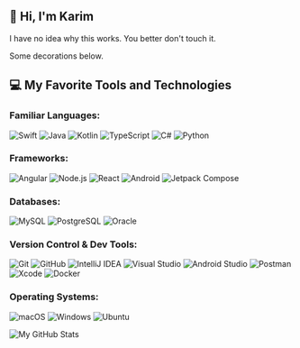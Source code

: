 ## 👋 Hi, I'm Karim
I have no idea why this works. You better don't touch it.

Some decorations below.

## 💻 My Favorite Tools and Technologies

### Familiar Languages:
![Swift](https://img.shields.io/badge/-Swift-FA7343?style=flat&logo=swift&logoColor=white)
![Java](https://img.shields.io/badge/-Java-007396?style=flat&logo=java&logoColor=white)
![Kotlin](https://img.shields.io/badge/-Kotlin-7F52FF?style=flat&logo=kotlin&logoColor=white)
![TypeScript](https://img.shields.io/badge/-TypeScript-3178C6?style=flat&logo=typescript&logoColor=white)
![C#](https://img.shields.io/badge/-C%23-239120?style=flat&logo=c-sharp&logoColor=white)
![Python](https://img.shields.io/badge/-Python-3776AB?style=flat&logo=python&logoColor=white)

### Frameworks:
![Angular](https://img.shields.io/badge/-Angular-DD0031?style=flat&logo=angular&logoColor=white)
![Node.js](https://img.shields.io/badge/-Node.js-339933?style=flat&logo=node.js&logoColor=white)
![React](https://img.shields.io/badge/-React-61DAFB?style=flat&logo=react&logoColor=black)
![Android](https://img.shields.io/badge/-Android-3DDC84?style=flat&logo=android&logoColor=white)
![Jetpack Compose](https://img.shields.io/badge/-Jetpack%20Compose-4285F4?style=flat&logo=android&logoColor=white)

### Databases:
![MySQL](https://img.shields.io/badge/-MySQL-4479A1?style=flat&logo=mysql&logoColor=white)
![PostgreSQL](https://img.shields.io/badge/-PostgreSQL-336791?style=flat&logo=postgresql&logoColor=white)
![Oracle](https://img.shields.io/badge/-Oracle-F80000?style=flat&logo=oracle&logoColor=white)

### Version Control & Dev Tools:
![Git](https://img.shields.io/badge/-Git-F05032?style=flat&logo=git&logoColor=white)
![GitHub](https://img.shields.io/badge/-GitHub-181717?style=flat&logo=github&logoColor=white)
![IntelliJ IDEA](https://img.shields.io/badge/-IntelliJ%20IDEA-000000?style=flat&logo=intellij-idea&logoColor=white)
![Visual Studio](https://img.shields.io/badge/-Visual%20Studio-5C2D91?style=flat&logo=visual-studio&logoColor=white)
![Android Studio](https://img.shields.io/badge/-Android%20Studio-3DDC84?style=flat&logo=android-studio&logoColor=white)
![Postman](https://img.shields.io/badge/-Postman-FF6C37?style=flat&logo=postman&logoColor=white)
![Xcode](https://img.shields.io/badge/-Xcode-147EFB?style=flat&logo=xcode&logoColor=white)
![Docker](https://img.shields.io/badge/-Docker-2496ED?style=flat&logo=docker&logoColor=white)

### Operating Systems:
![macOS](https://img.shields.io/badge/-macOS-000000?style=flat&logo=apple&logoColor=white)
![Windows](https://img.shields.io/badge/-Windows-0078D6?style=flat&logo=windows&logoColor=white)
![Ubuntu](https://img.shields.io/badge/-Ubuntu-E95420?style=flat&logo=ubuntu&logoColor=white)

![My GitHub Stats](https://github-readme-stats.vercel.app/api?username=DrcKarim&show_icons=true&theme=default)


<!--
🎓 **Master's student in Data & Artificial Intelligence at ESILV - Paris**  
💻 Full-stack & mobile developer | 🔐 Security contributor | 📱 App builder  
🇲🇦 Originally from Morocco | 📍 Based in Paris

---

## 🔧 What I Do

- 🚀 Build full-stack web apps using **Angular**, **Node.js**, **TypeScript**
- 📱 Create mobile apps with **Swift**, **Java**, **Kotlin**
- 🤖 Develop AI projects in **Python** (Jupyter, ML models)
- 🔐 Improve app security with tools like **Dependency Track**
- 🌐 Freelance developer helping clients since 2018

---

## 🏆 Projects

| 📱 Mobile Apps | 🧠 AI Projects | 🛒 Web Apps |
|---------------|----------------|------------|
| [Crypto Profit Calculator (iOS)](https://apps.apple.com/ma/app/crypto-profit-calculator-app/id6475302492) | [Temperature Prediction](https://github.com/DrcKarim/TemperaturePrediction) | [MyEcomWebsite](https://github.com/DcrKarim/MyEcomWebsite) |
| [Saudi Arabia Azan (Android)](https://play.google.com/store/apps/details?id=com.SalahPrayerTime.AzanSaudiArabiaTiming) |  |  |
| [Vertical Jump Trainer](https://play.google.com/store/apps/details?id=com.IncreaseVerticalJumpWorkout.VerticalJumpWorkoutAtHome) |  |  |

---

## 🛠 Skills & Tools

- 👨‍💻 Languages: `Java`, `C/C++`, `Swift`, `Python`, `TypeScript`, `JavaScript`, `C#`, `Kotlin`, `PHP`
- 🧰 Tools: `Git`, `Docker`, `CI/CD`, `Android Studio`, `Xcode`, `IntelliJ`, `Postman`
- 📦 Databases: `PostgreSQL`, `MySQL`, `SQL Server`, `Oracle`
- ⚙️ Frameworks: `Angular`, `React`, `Node.js`, `ASP.NET`, `JEE`, `Vue.js`
- 📊 Dev Methods: `Agile`, `Scrum`, `UML`

---

## 🌍 Languages

- 🇫🇷 French — Fluent (C1)
- 🇬🇧 English — Intermediate (B2)
- 🇲🇦 Arabic — Native

---

## 🎯 Hobbies

- 📚 Personal development & leadership
- 🚴 Cycling | ♟ Chess | 🏊 Swimming
- 📸 Photography [@kariiieeem](https://www.instagram.com/kariiieeem)

---

## 📫 Let's Connect!

[![LinkedIn](https://img.shields.io/badge/LinkedIn-blue?logo=linkedin)](https://www.linkedin.com/in/karim-bouchaane-8912417b/)  
[![GitHub](https://img.shields.io/badge/GitHub-%2312100E.svg?logo=github&logoColor=white)](https://github.com/DrcKarim)  
[![Portfolio](https://img.shields.io/badge/Portfolio-kariiim.com-blueviolet)](https://fisio.education/editeur/kariiim.com)

---

_“Code is the art of turning ideas into reality.”_

-->
<!--
**DrcKarim/DrcKarim** is a ✨ _special_ ✨ repository because its `README.md` (this file) appears on your GitHub profile.

Here are some ideas to get you started:

- 🔭 I’m currently working on ...
- 🌱 I’m currently learning ...
- 👯 I’m looking to collaborate on ...
- 🤔 I’m looking for help with ...
- 💬 Ask me about ...
- 📫 How to reach me: ...
- 😄 Pronouns: ...
- ⚡ Fun fact: ...
-->
